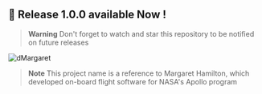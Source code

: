 ## 🌟 Release 1.0.0 available Now ! 
> **Warning**
> Don't forget to watch and star this repository to be notified on future releases

![dMargaret](https://user-images.githubusercontent.com/44113746/188838231-d9fa5aef-d903-4e31-8874-edf8f893a78b.png)


> **Note** This project name is a reference to Margaret Hamilton, which developed on-board flight software for NASA's Apollo program

